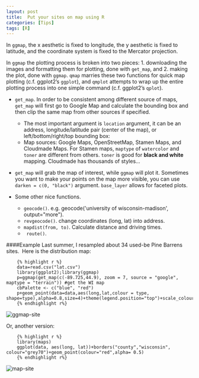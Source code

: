 ```yaml
---
layout: post
title:  Put your sites on map using R
categories: [Tips]
tags: [R]
---
```

In `ggmap`, the x aesthetic is fixed to longitude, the y aesthetic is fixed to latitude, and the coordinate system is fixed to the Mercator projection.

In `ggmap` the plotting process is broken into two pieces: 1. downloading the images and formatting them for plotting, done with `get_map`, and 2. making the plot, done with `ggmap`. `qmap` marries these two functions for quick map plotting (c.f. ggplot2’s `ggplot`), and `qmplot` attempts to wrap up the entire plotting process into one simple command (c.f. ggplot2’s `qplot`).

+ `get_map`. In order to be consistent among different source of maps, `get_map` will first go to Google Map and calculate the bounding box and then clip the same map from other sources if specified.  
  + The most important argument is `location` argument, it can be an address, longitude/latitude pair (center of the map), or left/bottom/right/top bounding box:
  + Map sources: Google Maps, OpenStreetMap, Stamen Maps, and Cloudmade Maps. For Stamen maps, `maptype` of `watercolor` and `toner` are different from others. `toner` is good for **black and white** mapping. Cloudmade has thousands of styles...

+ `get_map` will grab the map of interest, while `ggmap` will plot it. Sometimes you want to make your points on the map more visible, you can use `darken = c(0, "black")` argument. `base_layer` allows for faceted plots.

+ Some other nice functions.
   + `geocode()`. e.g. geocode('university of wisconsin-madison', output="more").
   +  `revgeocode()`. change coordinates (long, lat) into address.  
   +  `mapdist(from, to)`. Calculate distance and driving times.
   +  ` route()`.
   
####Example
Last summer, I resampled about 34 used-be Pine Barrens sites.  Here is the distribution map:

		{% highlight r %}
		data=read.csv("lat.csv")
		library(ggplot2);library(ggmap)
		p=ggmap(get_map(c(-89.725,44.9), zoom = 7, source = "google", maptype = "terrain")) #get the WI map
		cbPalette <- c("blue", "red")
		p+geom_point(data=data,aes(long,lat,colour = type, shape=type),alpha=0.8,size=4)+theme(legend.position="top")+scale_colour_manual(values=cbPalette)
		{% endhighlight r%}

![ggmap-site](http://i.imgur.com/nYFKywM.png)

Or, another version:

		{% highlight r %}
		library(maps)
		ggplot(data, aes(long, lat))+borders("county","wisconsin", colour="grey70")+geom_point(colour="red",alpha= 0.5)
		{% endhighlight r%}

![map-site](http://i.imgur.com/n7nuFKq.png)

